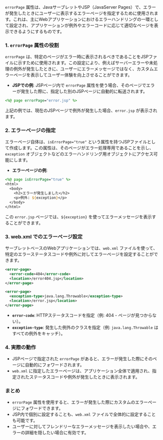 `errorPage` 属性は、JavaサーブレットやJSP（JavaServer Pages）で、エラーが発生したときにユーザーに表示するエラーページを指定するために使用されます。これは、主にWebアプリケーションにおけるエラーハンドリングの一環として設定され、アプリケーションが例外やエラーコードに応じて適切なページを表示できるようにするものです。

### 1. `errorPage` 属性の役割

`errorPage` は、特定のページがエラー時に表示されるべきであることをJSPファイルに示すために使用されます。この設定により、例えばサーバーエラーや未処理の例外が発生したときに、ユーザーにエラーメッセージではなく、カスタムエラーページを表示してユーザー体験を向上させることができます。

- **JSPでの例**: JSPページ内で `errorPage` 属性を使う場合、そのページでエラーが発生した際に、指定した別のJSPページに自動的に転送されます。

```jsp
<%@ page errorPage="error.jsp" %>
```

上記の例では、現在のJSPページで例外が発生した場合、`error.jsp` が表示されます。

### 2. エラーページの指定

エラーページ自体は、`isErrorPage="true"` という属性を持つJSPファイルとして作成します。この属性は、そのページがエラー処理専用であることを示し、`exception` オブジェクトなどのエラーハンドリング用オブジェクトにアクセス可能にします。

- **エラーページの例**:
```jsp
<%@ page isErrorPage="true" %>
<html>
  <body>
    <h2>エラーが発生しました</h2>
    <p>例外: ${exception}</p>
  </body>
</html>
```

この `error.jsp` ページでは、`${exception}` を使ってエラーメッセージを表示することができます。

### 3. web.xml でのエラーページ設定

サーブレットベースのWebアプリケーションでは、`web.xml` ファイルを使って、特定のエラーステータスコードや例外に対してエラーページを設定することができます。

```xml
<error-page>
  <error-code>404</error-code>
  <location>/error404.jsp</location>
</error-page>

<error-page>
  <exception-type>java.lang.Throwable</exception-type>
  <location>/error.jsp</location>
</error-page>
```

- **`error-code`**: HTTPステータスコードを指定（例: 404 - ページが見つからない）。
- **`exception-type`**: 発生した例外のクラスを指定（例: `java.lang.Throwable` はすべての例外をキャッチ）。

### 4. 実際の動作

- JSPページで指定された `errorPage` があると、エラーが発生した際にそのページに自動的にフォワードされます。
- `web.xml` に指定したエラーページは、アプリケーション全体で適用され、指定されたステータスコードや例外が発生したときに表示されます。

### まとめ
- `errorPage` 属性を使用すると、エラーが発生した際にカスタムのエラーページにフォワードできます。
- JSP内で個別に設定することも、`web.xml` ファイルで全体的に設定することも可能です。
- ユーザーに対してフレンドリーなエラーメッセージを表示したい場合や、エラーの詳細を隠したい場合に有効です。
